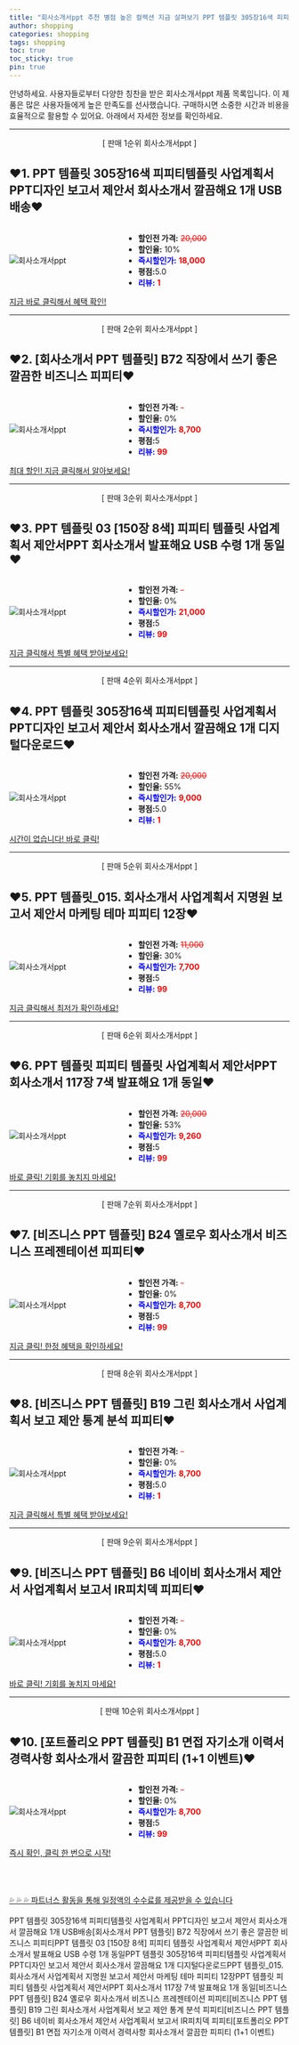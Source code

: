 ```yaml
---
title: "회사소개서ppt 추천 별점 높은 컬렉션 지금 살펴보기 PPT 템플릿 305장16색 피피티템플릿 사업계획서"
author: shopping
categories: shopping
tags: shopping
toc: true
toc_sticky: true
pin: true
---
```

안녕하세요. 사용자들로부터 다양한 칭찬을 받은 회사소개서ppt 제품 목록입니다. 이 제품은 많은 사용자들에게 높은 만족도를 선사했습니다. 구매하시면 소중한 시간과 비용을 효율적으로 활용할 수 있어요. 아래에서 자세한 정보를 확인하세요.

---
<p class="toplist" style="margin: 0 auto; display: block; width: fit-content;">[ 판매 1순위 회사소개서ppt ]</p>

<h2><strong>❤️1. PPT 템플릿 305장16색 피피티템플릿 사업계획서 PPT디자인 보고서 제안서 회사소개서 깔끔해요 1개 USB배송❤️</strong></h2>

<div style="display: flex; align-items: center;">
    <div style="flex: 0.4;">
        <img src="https://thumbnail6.coupangcdn.com/thumbnails/remote/230x230ex/image/vendor_inventory/9c5d/a0fddb9079de13da97edaa6672d7617aadb2c524e875e85bc6eb93695afe.png" alt="회사소개서ppt" style="max-width: 100%;">
    </div>
    <div style="flex: 0.6; margin-left: 10px;">
        <ul>
            <li><strong>할인전 가격:</strong> <del style="color: red;">20,000</del></li>
            <li><strong>할인율:</strong> 10%</li>
            <li><span style='color:blue'><strong>즉시할인가:</strong></span> <span style='color:red'><strong>18,000</strong></span></li>
            <li><strong>평점:</strong>5.0</li>
            <li><span style='color:blue'><strong>리뷰:</strong></span> <span style='color:red'><strong>1</strong></span></li>
        </ul>
    </div>
</div>
<div class="center">
    <a href="https://William4Davisa.github.io?lptag=AF9450613&subid=githubio&pageKey=7923348463&traceid=V0-153&itemId=21775140950&vendorItemId=88823970437" class="myButton">
        지금 바로 클릭해서 혜택 확인!
    </a>
</div>


---
<p class="toplist" style="margin: 0 auto; display: block; width: fit-content;">[ 판매 2순위 회사소개서ppt ]</p>

<h2><strong>❤️2. [회사소개서 PPT 템플릿] B72 직장에서 쓰기 좋은 깔끔한 비즈니스 피피티❤️</strong></h2>

<div style="display: flex; align-items: center;">
    <div style="flex: 0.4;">
        <img src="https://thumbnail6.coupangcdn.com/thumbnails/remote/230x230ex/image/vendor_inventory/2070/041c1f43e928cc25958e228d4afa4d9ac86c031109a168f3f4460438f1a7.jpg" alt="회사소개서ppt" style="max-width: 100%;">
    </div>
    <div style="flex: 0.6; margin-left: 10px;">
        <ul>
            <li><strong>할인전 가격:</strong> <del style="color: red;">-</del></li>
            <li><strong>할인율:</strong> 0%</li>
            <li><span style='color:blue'><strong>즉시할인가:</strong></span> <span style='color:red'><strong>8,700</strong></span></li>
            <li><strong>평점:</strong>5</li>
            <li><span style='color:blue'><strong>리뷰:</strong></span> <span style='color:red'><strong>99</strong></span></li>
        </ul>
    </div>
</div>
<div class="center">
    <a href="https://William4Davisa.github.io?lptag=AF9450613&subid=githubio&pageKey=7821514341&traceid=V0-153&itemId=21246195171&vendorItemId=88306799732" class="myButton">
        최대 할인! 지금 클릭해서 알아보세요!
    </a>
</div>


---
<p class="toplist" style="margin: 0 auto; display: block; width: fit-content;">[ 판매 3순위 회사소개서ppt ]</p>

<h2><strong>❤️3. PPT 템플릿 03 [150장 8색] 피피티 템플릿 사업계획서 제안서PPT 회사소개서 발표해요 USB 수령 1개 동일❤️</strong></h2>

<div style="display: flex; align-items: center;">
    <div style="flex: 0.4;">
        <img src="https://thumbnail6.coupangcdn.com/thumbnails/remote/230x230ex/image/vendor_inventory/de30/5014c804972852386fcbef5090a873d4aca9bf8158713fb77fd99773af5e.jpg" alt="회사소개서ppt" style="max-width: 100%;">
    </div>
    <div style="flex: 0.6; margin-left: 10px;">
        <ul>
            <li><strong>할인전 가격:</strong> <del style="color: red;">-</del></li>
            <li><strong>할인율:</strong> 0%</li>
            <li><span style='color:blue'><strong>즉시할인가:</strong></span> <span style='color:red'><strong>21,000</strong></span></li>
            <li><strong>평점:</strong>5</li>
            <li><span style='color:blue'><strong>리뷰:</strong></span> <span style='color:red'><strong>99</strong></span></li>
        </ul>
    </div>
</div>
<div class="center">
    <a href="https://William4Davisa.github.io?lptag=AF9450613&subid=githubio&pageKey=7913647678&traceid=V0-153&itemId=21721386150&vendorItemId=88770637768" class="myButton">
        지금 클릭해서 특별 혜택 받아보세요!
    </a>
</div>


---
<p class="toplist" style="margin: 0 auto; display: block; width: fit-content;">[ 판매 4순위 회사소개서ppt ]</p>

<h2><strong>❤️4. PPT 템플릿 305장16색 피피티템플릿 사업계획서 PPT디자인 보고서 제안서 회사소개서 깔끔해요 1개 디지털다운로드❤️</strong></h2>

<div style="display: flex; align-items: center;">
    <div style="flex: 0.4;">
        <img src="https://thumbnail6.coupangcdn.com/thumbnails/remote/230x230ex/image/vendor_inventory/9c5d/a0fddb9079de13da97edaa6672d7617aadb2c524e875e85bc6eb93695afe.png" alt="회사소개서ppt" style="max-width: 100%;">
    </div>
    <div style="flex: 0.6; margin-left: 10px;">
        <ul>
            <li><strong>할인전 가격:</strong> <del style="color: red;">20,000</del></li>
            <li><strong>할인율:</strong> 55%</li>
            <li><span style='color:blue'><strong>즉시할인가:</strong></span> <span style='color:red'><strong>9,000</strong></span></li>
            <li><strong>평점:</strong>5.0</li>
            <li><span style='color:blue'><strong>리뷰:</strong></span> <span style='color:red'><strong>1</strong></span></li>
        </ul>
    </div>
</div>
<div class="center">
    <a href="https://William4Davisa.github.io?lptag=AF9450613&subid=githubio&pageKey=7923348463&traceid=V0-153&itemId=21775140949&vendorItemId=88823970426" class="myButton">
        시간이 없습니다! 바로 클릭!
    </a>
</div>


---
<p class="toplist" style="margin: 0 auto; display: block; width: fit-content;">[ 판매 5순위 회사소개서ppt ]</p>

<h2><strong>❤️5. PPT 템플릿_015. 회사소개서 사업계획서 지명원 보고서 제안서 마케팅 테마 피피티 12장❤️</strong></h2>

<div style="display: flex; align-items: center;">
    <div style="flex: 0.4;">
        <img src="https://thumbnail7.coupangcdn.com/thumbnails/remote/230x230ex/image/vendor_inventory/00ab/75a9a6ba9c155cabb0c4319bee2eef156de92484b6d4f657227cb52b1a4e.jpg" alt="회사소개서ppt" style="max-width: 100%;">
    </div>
    <div style="flex: 0.6; margin-left: 10px;">
        <ul>
            <li><strong>할인전 가격:</strong> <del style="color: red;">11,000</del></li>
            <li><strong>할인율:</strong> 30%</li>
            <li><span style='color:blue'><strong>즉시할인가:</strong></span> <span style='color:red'><strong>7,700</strong></span></li>
            <li><strong>평점:</strong>5</li>
            <li><span style='color:blue'><strong>리뷰:</strong></span> <span style='color:red'><strong>99</strong></span></li>
        </ul>
    </div>
</div>
<div class="center">
    <a href="https://William4Davisa.github.io?lptag=AF9450613&subid=githubio&pageKey=6795256994&traceid=V0-153&itemId=16021445981&vendorItemId=83225848332" class="myButton">
        지금 클릭해서 최저가 확인하세요!
    </a>
</div>


---
<p class="toplist" style="margin: 0 auto; display: block; width: fit-content;">[ 판매 6순위 회사소개서ppt ]</p>

<h2><strong>❤️6. PPT 템플릿 피피티 템플릿 사업계획서 제안서PPT 회사소개서 117장 7색 발표해요 1개 동일❤️</strong></h2>

<div style="display: flex; align-items: center;">
    <div style="flex: 0.4;">
        <img src="https://thumbnail6.coupangcdn.com/thumbnails/remote/230x230ex/image/vendor_inventory/de30/5014c804972852386fcbef5090a873d4aca9bf8158713fb77fd99773af5e.jpg" alt="회사소개서ppt" style="max-width: 100%;">
    </div>
    <div style="flex: 0.6; margin-left: 10px;">
        <ul>
            <li><strong>할인전 가격:</strong> <del style="color: red;">20,000</del></li>
            <li><strong>할인율:</strong> 53%</li>
            <li><span style='color:blue'><strong>즉시할인가:</strong></span> <span style='color:red'><strong>9,260</strong></span></li>
            <li><strong>평점:</strong>5</li>
            <li><span style='color:blue'><strong>리뷰:</strong></span> <span style='color:red'><strong>99</strong></span></li>
        </ul>
    </div>
</div>
<div class="center">
    <a href="https://William4Davisa.github.io?lptag=AF9450613&subid=githubio&pageKey=7910747632&traceid=V0-153&itemId=21705116144&vendorItemId=88770637766" class="myButton">
        바로 클릭! 기회를 놓치지 마세요!
    </a>
</div>


---
<p class="toplist" style="margin: 0 auto; display: block; width: fit-content;">[ 판매 7순위 회사소개서ppt ]</p>

<h2><strong>❤️7. [비즈니스 PPT 템플릿] B24 옐로우 회사소개서 비즈니스 프레젠테이션 피피티❤️</strong></h2>

<div style="display: flex; align-items: center;">
    <div style="flex: 0.4;">
        <img src="https://thumbnail9.coupangcdn.com/thumbnails/remote/230x230ex/image/vendor_inventory/fd06/c73bf23847e41fd59bece59d7ab06addc5fdccc52271b3aa6d9c7814ec33.JPG" alt="회사소개서ppt" style="max-width: 100%;">
    </div>
    <div style="flex: 0.6; margin-left: 10px;">
        <ul>
            <li><strong>할인전 가격:</strong> <del style="color: red;">-</del></li>
            <li><strong>할인율:</strong> 0%</li>
            <li><span style='color:blue'><strong>즉시할인가:</strong></span> <span style='color:red'><strong>8,700</strong></span></li>
            <li><strong>평점:</strong>5</li>
            <li><span style='color:blue'><strong>리뷰:</strong></span> <span style='color:red'><strong>99</strong></span></li>
        </ul>
    </div>
</div>
<div class="center">
    <a href="https://William4Davisa.github.io?lptag=AF9450613&subid=githubio&pageKey=7403221622&traceid=V0-153&itemId=19166041083&vendorItemId=86284404166" class="myButton">
        지금 클릭! 한정 혜택을 확인하세요!
    </a>
</div>


---
<p class="toplist" style="margin: 0 auto; display: block; width: fit-content;">[ 판매 8순위 회사소개서ppt ]</p>

<h2><strong>❤️8. [비즈니스 PPT 템플릿] B19 그린 회사소개서 사업계획서 보고 제안 통계 분석 피피티❤️</strong></h2>

<div style="display: flex; align-items: center;">
    <div style="flex: 0.4;">
        <img src="https://thumbnail8.coupangcdn.com/thumbnails/remote/230x230ex/image/vendor_inventory/e425/bbfe8f57f7ab078acdda9dea65fdbd6e3d4e3b9a81c1e43bdaa1133f2334.JPG" alt="회사소개서ppt" style="max-width: 100%;">
    </div>
    <div style="flex: 0.6; margin-left: 10px;">
        <ul>
            <li><strong>할인전 가격:</strong> <del style="color: red;">-</del></li>
            <li><strong>할인율:</strong> 0%</li>
            <li><span style='color:blue'><strong>즉시할인가:</strong></span> <span style='color:red'><strong>8,700</strong></span></li>
            <li><strong>평점:</strong>5.0</li>
            <li><span style='color:blue'><strong>리뷰:</strong></span> <span style='color:red'><strong>1</strong></span></li>
        </ul>
    </div>
</div>
<div class="center">
    <a href="https://William4Davisa.github.io?lptag=AF9450613&subid=githubio&pageKey=7403117580&traceid=V0-153&itemId=19165539259&vendorItemId=86283927254" class="myButton">
        지금 클릭해서 특별 혜택 받아보세요!
    </a>
</div>


---
<p class="toplist" style="margin: 0 auto; display: block; width: fit-content;">[ 판매 9순위 회사소개서ppt ]</p>

<h2><strong>❤️9. [비즈니스 PPT 템플릿] B6 네이비 회사소개서 제안서 사업계획서 보고서 IR피치덱 피피티❤️</strong></h2>

<div style="display: flex; align-items: center;">
    <div style="flex: 0.4;">
        <img src="https://thumbnail6.coupangcdn.com/thumbnails/remote/230x230ex/image/vendor_inventory/b916/572a0c959b20b9658a1f642ea6b9ba4f07d7516b56bfe015d30ba09b02ae.JPG" alt="회사소개서ppt" style="max-width: 100%;">
    </div>
    <div style="flex: 0.6; margin-left: 10px;">
        <ul>
            <li><strong>할인전 가격:</strong> <del style="color: red;">-</del></li>
            <li><strong>할인율:</strong> 0%</li>
            <li><span style='color:blue'><strong>즉시할인가:</strong></span> <span style='color:red'><strong>8,700</strong></span></li>
            <li><strong>평점:</strong>5.0</li>
            <li><span style='color:blue'><strong>리뷰:</strong></span> <span style='color:red'><strong>1</strong></span></li>
        </ul>
    </div>
</div>
<div class="center">
    <a href="https://William4Davisa.github.io?lptag=AF9450613&subid=githubio&pageKey=7395567953&traceid=V0-153&itemId=19130089320&vendorItemId=86249740265" class="myButton">
        바로 클릭! 기회를 놓치지 마세요!
    </a>
</div>


---
<p class="toplist" style="margin: 0 auto; display: block; width: fit-content;">[ 판매 10순위 회사소개서ppt ]</p>

<h2><strong>❤️10. [포트폴리오 PPT 템플릿] B1 면접 자기소개 이력서 경력사항 회사소개서 깔끔한 피피티 (1+1 이벤트)❤️</strong></h2>

<div style="display: flex; align-items: center;">
    <div style="flex: 0.4;">
        <img src="https://thumbnail9.coupangcdn.com/thumbnails/remote/230x230ex/image/vendor_inventory/0691/1c1421350cca4130285a9804050a50c3be562870888f14765e0c6cfd3616.JPG" alt="회사소개서ppt" style="max-width: 100%;">
    </div>
    <div style="flex: 0.6; margin-left: 10px;">
        <ul>
            <li><strong>할인전 가격:</strong> <del style="color: red;">-</del></li>
            <li><strong>할인율:</strong> 0%</li>
            <li><span style='color:blue'><strong>즉시할인가:</strong></span> <span style='color:red'><strong>8,700</strong></span></li>
            <li><strong>평점:</strong>5</li>
            <li><span style='color:blue'><strong>리뷰:</strong></span> <span style='color:red'><strong>99</strong></span></li>
        </ul>
    </div>
</div>
<div class="center">
    <a href="https://William4Davisa.github.io?lptag=AF9450613&subid=githubio&pageKey=7055269177&traceid=V0-153&itemId=17478152323&vendorItemId=84645708969" class="myButton">
        즉시 확인, 클릭 한 번으로 시작!
    </a>
</div>

<br><br><br>[💦 💦 💦 파트너스 활동을 통해 일정액의 수수료를 제공받을 수 있습니다](https://link.coupang.com/a/bcpT2c)<br><br>PPT 템플릿 305장16색 피피티템플릿 사업계획서 PPT디자인 보고서 제안서 회사소개서 깔끔해요 1개 USB배송[회사소개서 PPT 템플릿] B72 직장에서 쓰기 좋은 깔끔한 비즈니스 피피티PPT 템플릿 03 [150장 8색] 피피티 템플릿 사업계획서 제안서PPT 회사소개서 발표해요 USB 수령 1개 동일PPT 템플릿 305장16색 피피티템플릿 사업계획서 PPT디자인 보고서 제안서 회사소개서 깔끔해요 1개 디지털다운로드PPT 템플릿_015. 회사소개서 사업계획서 지명원 보고서 제안서 마케팅 테마 피피티 12장PPT 템플릿 피피티 템플릿 사업계획서 제안서PPT 회사소개서 117장 7색 발표해요 1개 동일[비즈니스 PPT 템플릿] B24 옐로우 회사소개서 비즈니스 프레젠테이션 피피티[비즈니스 PPT 템플릿] B19 그린 회사소개서 사업계획서 보고 제안 통계 분석 피피티[비즈니스 PPT 템플릿] B6 네이비 회사소개서 제안서 사업계획서 보고서 IR피치덱 피피티[포트폴리오 PPT 템플릿] B1 면접 자기소개 이력서 경력사항 회사소개서 깔끔한 피피티 (1+1 이벤트)